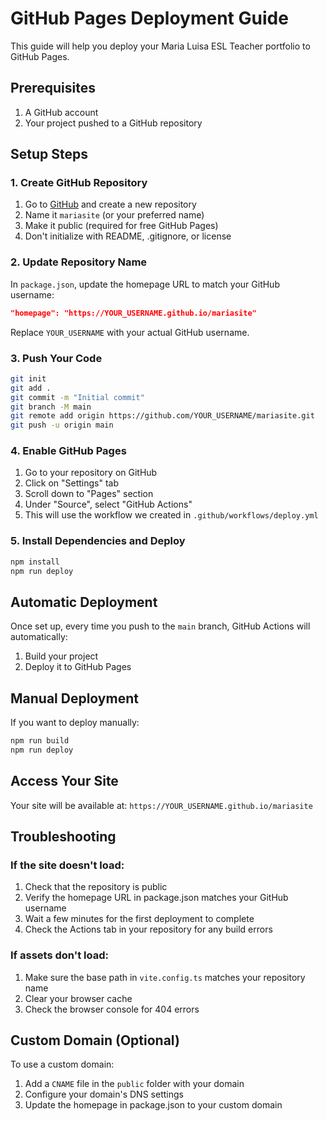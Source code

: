 # GitHub Pages Deployment Guide

This guide will help you deploy your Maria Luisa ESL Teacher portfolio to GitHub Pages.

## Prerequisites

1. A GitHub account
2. Your project pushed to a GitHub repository

## Setup Steps

### 1. Create GitHub Repository

1. Go to [GitHub](https://github.com) and create a new repository
2. Name it `mariasite` (or your preferred name)
3. Make it public (required for free GitHub Pages)
4. Don't initialize with README, .gitignore, or license

### 2. Update Repository Name

In `package.json`, update the homepage URL to match your GitHub username:

```json
"homepage": "https://YOUR_USERNAME.github.io/mariasite"
```

Replace `YOUR_USERNAME` with your actual GitHub username.

### 3. Push Your Code

```bash
git init
git add .
git commit -m "Initial commit"
git branch -M main
git remote add origin https://github.com/YOUR_USERNAME/mariasite.git
git push -u origin main
```

### 4. Enable GitHub Pages

1. Go to your repository on GitHub
2. Click on "Settings" tab
3. Scroll down to "Pages" section
4. Under "Source", select "GitHub Actions"
5. This will use the workflow we created in `.github/workflows/deploy.yml`

### 5. Install Dependencies and Deploy

```bash
npm install
npm run deploy
```

## Automatic Deployment

Once set up, every time you push to the `main` branch, GitHub Actions will automatically:
1. Build your project
2. Deploy it to GitHub Pages

## Manual Deployment

If you want to deploy manually:

```bash
npm run build
npm run deploy
```

## Access Your Site

Your site will be available at: `https://YOUR_USERNAME.github.io/mariasite`

## Troubleshooting

### If the site doesn't load:
1. Check that the repository is public
2. Verify the homepage URL in package.json matches your GitHub username
3. Wait a few minutes for the first deployment to complete
4. Check the Actions tab in your repository for any build errors

### If assets don't load:
1. Make sure the base path in `vite.config.ts` matches your repository name
2. Clear your browser cache
3. Check the browser console for 404 errors

## Custom Domain (Optional)

To use a custom domain:
1. Add a `CNAME` file in the `public` folder with your domain
2. Configure your domain's DNS settings
3. Update the homepage in package.json to your custom domain 